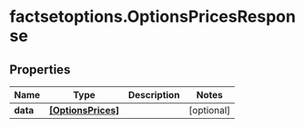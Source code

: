 # factsetoptions.OptionsPricesResponse

## Properties

Name | Type | Description | Notes
------------ | ------------- | ------------- | -------------
**data** | [**[OptionsPrices]**](OptionsPrices.md) |  | [optional] 



